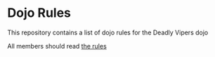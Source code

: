 Dojo Rules
==========

This repository contains a list of dojo rules for the Deadly Vipers dojo

All members should read [the rules](https://github.com/deadlyvipers)
